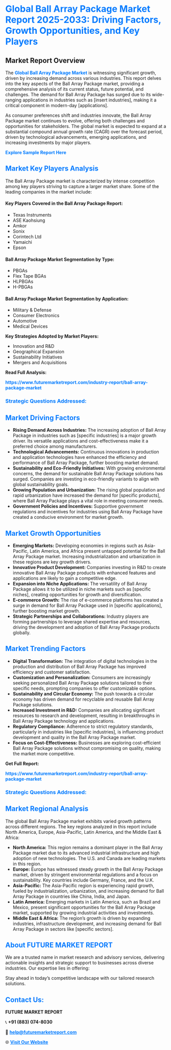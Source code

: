 <h1 style="color: #007BFF;">Global Ball Array Package Market Report 2025-2033: Driving Factors, Growth Opportunities, and Key Players</h1>

<section id="overview">
<h2>Market Report Overview</h2>
<p>The <a href="https://www.futuremarketreport.com/industry-report/ball-array-package-market" style="color: #007BFF; text-decoration: none;"><strong>Global Ball Array Package Market</strong></a> is witnessing significant growth, driven by increasing demand across various industries. This report delves into the key aspects of the Ball Array Package market, providing a comprehensive analysis of its current status, future potential, and challenges. The demand for Ball Array Package has surged due to its wide-ranging applications in industries such as [insert industries], making it a critical component in modern-day [applications].</p>
<p>As consumer preferences shift and industries innovate, the Ball Array Package market continues to evolve, offering both challenges and opportunities for stakeholders. The global market is expected to expand at a substantial compound annual growth rate (CAGR) over the forecast period, driven by technological advancements, emerging applications, and increasing investments by major players.</p>
</section>

<section id="overview">
<p><a href="https://www.futuremarketreport.com/request-sample/reportId=81512" style="color: #007BFF; text-decoration: none;"><strong>Explore Sample Report Here</strong></a></p>
</section>

<section id="key-players">
<h2 style="color: #007BFF;">Market Key Players Analysis</h2>
<p>The Ball Array Package market is characterized by intense competition among key players striving to capture a larger market share. Some of the leading companies in the market include:</p>
<h4>Key Players Covered in the Ball Array Package Report:</h4>
<ul><li>Texas Instruments</li><li>ASE Kaohsiung</li><li>Amkor</li><li>Sonix</li><li>Corintech Ltd</li><li>Yamaichi</li><li>Epson</li></ul>
<h4>Ball Array Package Market Segmentation by Type:</h4>
<ul><li>PBGAs</li><li>Flex Tape BGAs</li><li>HLPBGAs</li><li>H-PBGAs</li></ul>

<h4>Ball Array Package Market Segmentation by Application:</h4>
<ul><li>Military &amp; Defense</li><li>Consumer Electronics</li><li>Automotive</li><li>Medical Devices</li></ul>
<p><strong>Key Strategies Adopted by Market Players:</strong></p>
<ul>
<li>Innovation and R&D</li>
<li>Geographical Expansion</li>
<li>Sustainability Initiatives</li>
<li>Mergers and Acquisitions</li>
</ul>
</section>

<section>
<p><strong>Read Full Analysis: </strong></p><a href="https://www.futuremarketreport.com/industry-report/ball-array-package-market" style="color: #007BFF; text-decoration: none;"><strong>https://www.futuremarketreport.com/industry-report/ball-array-package-market</strong></a>
<h3 style="color: #007BFF;">Strategic Questions Addressed:</h3>
</section>

<section id="driving-factors">
<h2 style="color: #007BFF;">Market Driving Factors</h2>
<ul>
<li><strong>Rising Demand Across Industries:</strong> The increasing adoption of Ball Array Package in industries such as [specific industries] is a major growth driver. Its versatile applications and cost-effectiveness make it a preferred choice among manufacturers.</li>
<li><strong>Technological Advancements:</strong> Continuous innovations in production and application technologies have enhanced the efficiency and performance of Ball Array Package, further boosting market demand.</li>
<li><strong>Sustainability and Eco-Friendly Initiatives:</strong> With growing environmental concerns, the demand for sustainable Ball Array Package solutions has surged. Companies are investing in eco-friendly variants to align with global sustainability goals.</li>
<li><strong>Growing Population and Urbanization:</strong> The rising global population and rapid urbanization have increased the demand for [specific products], where Ball Array Package plays a vital role in meeting consumer needs.</li>
<li><strong>Government Policies and Incentives:</strong> Supportive government regulations and incentives for industries using Ball Array Package have created a conducive environment for market growth.</li>
</ul>
</section>

<section id="growth-opportunities">
<h2 style="color: #007BFF;">Market Growth Opportunities</h2>
<ul>
<li><strong>Emerging Markets:</strong> Developing economies in regions such as Asia-Pacific, Latin America, and Africa present untapped potential for the Ball Array Package market. Increasing industrialization and urbanization in these regions are key growth drivers.</li>
<li><strong>Innovative Product Development:</strong> Companies investing in R&D to create innovative Ball Array Package products with enhanced features and applications are likely to gain a competitive edge.</li>
<li><strong>Expansion into Niche Applications:</strong> The versatility of Ball Array Package allows it to be utilized in niche markets such as [specific niches], creating opportunities for growth and diversification.</li>
<li><strong>E-commerce Growth:</strong> The rise of e-commerce platforms has created a surge in demand for Ball Array Package used in [specific applications], further boosting market growth.</li>
<li><strong>Strategic Partnerships and Collaborations:</strong> Industry players are forming partnerships to leverage shared expertise and resources, driving the development and adoption of Ball Array Package products globally.</li>
</ul>
</section>

<section id="trending-factors">
<h2 style="color: #007BFF;">Market Trending Factors</h2>
<ul>
<li><strong>Digital Transformation:</strong> The integration of digital technologies in the production and distribution of Ball Array Package has improved efficiency and customer satisfaction.</li>
<li><strong>Customization and Personalization:</strong> Consumers are increasingly seeking personalized Ball Array Package solutions tailored to their specific needs, prompting companies to offer customizable options.</li>
<li><strong>Sustainability and Circular Economy:</strong> The push towards a circular economy has driven demand for recyclable and reusable Ball Array Package solutions.</li>
<li><strong>Increased Investment in R&D:</strong> Companies are allocating significant resources to research and development, resulting in breakthroughs in Ball Array Package technology and applications.</li>
<li><strong>Regulatory Compliance:</strong> Adherence to strict regulatory standards, particularly in industries like [specific industries], is influencing product development and quality in the Ball Array Package market.</li>
<li><strong>Focus on Cost-Effectiveness:</strong> Businesses are exploring cost-efficient Ball Array Package solutions without compromising on quality, making the market more competitive.</li>
</ul>
</section>

<section>
<p><strong>Get Full Report: </strong></p><a href="https://www.futuremarketreport.com/industry-report/ball-array-package-market" style="color: #007BFF; text-decoration: none;"><strong>https://www.futuremarketreport.com/industry-report/ball-array-package-market</strong></a>
<h3 style="color: #007BFF;">Strategic Questions Addressed:</h3>
</section>


<section id="regional-analysis">
<h2 style="color: #007BFF;">Market Regional Analysis</h2>
<p>The global Ball Array Package market exhibits varied growth patterns across different regions. The key regions analyzed in this report include North America, Europe, Asia-Pacific, Latin America, and the Middle East & Africa:</p>
<ul>
<li><strong>North America:</strong> This region remains a dominant player in the Ball Array Package market due to its advanced industrial infrastructure and high adoption of new technologies. The U.S. and Canada are leading markets in this region.</li>
<li><strong>Europe:</strong> Europe has witnessed steady growth in the Ball Array Package market, driven by stringent environmental regulations and a focus on sustainability. Key countries include Germany, France, and the U.K.</li>
<li><strong>Asia-Pacific:</strong> The Asia-Pacific region is experiencing rapid growth, fueled by industrialization, urbanization, and increasing demand for Ball Array Package in countries like China, India, and Japan.</li>
<li><strong>Latin America:</strong> Emerging markets in Latin America, such as Brazil and Mexico, present significant opportunities for the Ball Array Package market, supported by growing industrial activities and investments.</li>
<li><strong>Middle East & Africa:</strong> The region’s growth is driven by expanding industries, infrastructure development, and increasing demand for Ball Array Package in sectors like [specific sectors].</li>
</ul>
</section>

<footer>
<h2 style="color: #007BFF;">About FUTURE MARKET REPORT</h2>
<p>We are a trusted name in market research and advisory services, delivering actionable insights and strategic support to businesses across diverse industries. Our expertise lies in offering:</p>

<p>Stay ahead in today’s competitive landscape with our tailored research solutions.</p>

<h2 style="color: #007BFF;">Contact Us:</h2>
<p><strong>FUTURE MARKET REPORT</strong></p>
<p>📞 <strong>+91 (883) 074-8030</strong></p>
<p>📧 <strong><a href="mailto:help@futuremarketreport.com" style="color: #007BFF;">help@futuremarketreport.com</a></strong></p>
<p>🌐 <strong><a href="https://www.futuremarketreport.com/" style="color: #007BFF;">Visit Our Website</a></strong></p>
</footer>